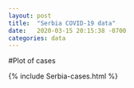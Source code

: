 ```yaml
---
layout: post
title:  "Serbia COVID-19 data"
date:   2020-03-15 20:15:38 -0700
categories: data
---
```


#Plot of cases

{% include Serbia-cases.html %}
